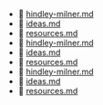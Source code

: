 * 📄 [hindley-milner.md](hindley-milner.md)
* 📄 [ideas.md](ideas.md)
* 📄 [resources.md](resources.md)
* 📄 [hindley-milner.md](hindley-milner.md)
* 📄 [ideas.md](ideas.md)
* 📄 [resources.md](resources.md)
* 📄 [hindley-milner.md](hindley-milner.md)
* 📄 [ideas.md](ideas.md)
* 📄 [resources.md](resources.md)

